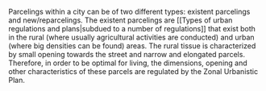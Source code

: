 Parcelings within a city can be of two different types: existent parcelings and new/reparcelings. The existent parcelings are [[Types of urban regulations and plans|subdued to a number of regulations]] that exist both in the rural (where usually agricultural activities are conducted) and urban (where big densities can be found) areas. The rural tissue is characterized by small opening towards the street and narrow and elongated parcels. Therefore, in order to be optimal for living, the dimensions, opening and other characteristics of these parcels are regulated by the Zonal Urbanistic Plan.